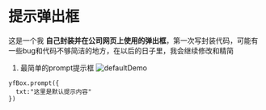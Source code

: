 # 提示弹出框
这是一个我 **自己封装并在公司网页上使用的弹出框**，第一次写封装代码，可能有一些bug和代码不够简洁的地方，在以后的日子里，我会继续修改和精简

1. 最简单的prompt提示框
![defaultDemo](https://github.com/ClassName/yfBox/blob/master/images/defaultDemo.png)
```
yfBox.prompt({
  txt:"这里是默认提示内容"
})
```
